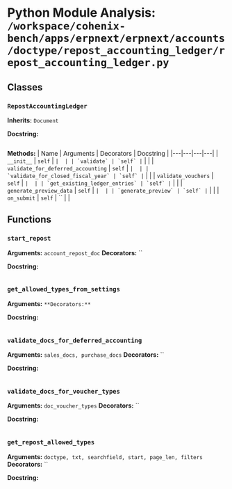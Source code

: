 # Python Module Analysis: `/workspace/cohenix-bench/apps/erpnext/erpnext/accounts/doctype/repost_accounting_ledger/repost_accounting_ledger.py`

## Classes

### `RepostAccountingLedger`
**Inherits:** `Document`


**Docstring:**
```

```

**Methods:**
| Name | Arguments | Decorators | Docstring |
|---|---|---|---|
| `__init__` | `self` | `` |  |
| `validate` | `self` | `` |  |
| `validate_for_deferred_accounting` | `self` | `` |  |
| `validate_for_closed_fiscal_year` | `self` | `` |  |
| `validate_vouchers` | `self` | `` |  |
| `get_existing_ledger_entries` | `self` | `` |  |
| `generate_preview_data` | `self` | `` |  |
| `generate_preview` | `self` | `` |  |
| `on_submit` | `self` | `` |  |





## Functions

### `start_repost`
**Arguments:** `account_repost_doc`
**Decorators:** ``

**Docstring:**
```

```
### `get_allowed_types_from_settings`
**Arguments:** ``
**Decorators:** ``

**Docstring:**
```

```
### `validate_docs_for_deferred_accounting`
**Arguments:** `sales_docs, purchase_docs`
**Decorators:** ``

**Docstring:**
```

```
### `validate_docs_for_voucher_types`
**Arguments:** `doc_voucher_types`
**Decorators:** ``

**Docstring:**
```

```
### `get_repost_allowed_types`
**Arguments:** `doctype, txt, searchfield, start, page_len, filters`
**Decorators:** ``

**Docstring:**
```

```

